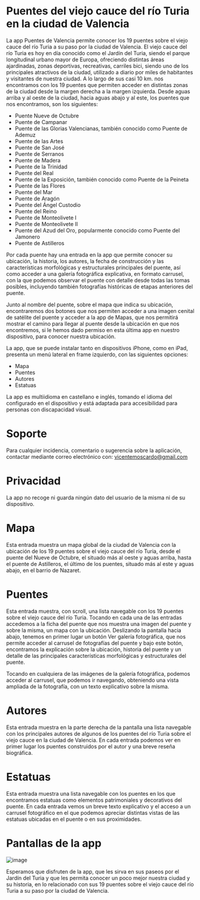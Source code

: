 # Puentes del viejo cauce del río Turia en la ciudad de Valencia

La app Puentes de Valencia permite conocer los 19 puentes sobre el viejo cauce del río Turia a su paso por la ciudad de Valencia. El viejo cauce del río Turia es hoy en día conocido como el Jardín del Turia, siendo el parque longitudinal urbano mayor de Europa, ofreciendo distintas áreas ajardinadas, zonas deportivas, recreativas, carriles bici, siendo uno de los principales atractivos de la ciudad, utilizado a diario por miles de habitantes y visitantes de nuestra ciudad. A lo largo de sus casi 10 km. nos encontramos con los 19 puentes que permiten acceder en distintas zonas de la ciudad desde la margen derecha a la margen izquierda. Desde aguas arriba y al oeste de la ciudad, hacia aguas abajo y al este, los puentes que nos encontramos, son los siguientes:
  - Puente Nueve de Octubre
  - Puente de Campanar
  - Puente de las Glorias Valencianas, también conocido como Puente de Ademuz
  - Puente de las Artes
  - Puente de San José
  - Puente de Serranos
  - Puente de Madera
  - Puente de la Trinidad
  - Puente del Real
  - Puente de la Exposición, también conocido como Puente de la Peineta
  - Puente de las Flores
  - Puente del Mar
  - Puente de Aragón
  - Puente del Ángel Custodio
  - Puente del Reino
  - Puente de Monteolivete I
  - Puente de Monteolivete II
  - Puente del Azud del Oro, popularmente conocido como Puente del Jamonero
  - Puente de Astilleros

Por cada puente hay una entrada en la app que permite conocer su ubicación, la historia, los autores, la fecha de construcción y las características morfológicas y estructurales principales del puente, así como acceder a una galería fotográfica explicativa, en formato carrusel, con la que podemos observar el puente con detalle desde todas las tomas posibles, incluyendo también fotografías históricas de etapas anteriores del puente.

Junto al nombre del puente, sobre el mapa que indica su ubicación, encontraremos dos botones que nos permiten acceder a una imagen cenital de satélite del puente y acceder a la app de Mapas, que nos permitirá mostrar el camino para llegar al puente desde la ubicación en que nos encontremos, si le hemos dado permiso en esta última app en nuestro dispositivo, para conocer nuestra ubicación.

La app, que se puede instalar tanto en dispositivos iPhone, como en iPad, presenta un menú lateral en frame izquierdo, con las siguientes opciones:
  - Mapa
  - Puentes
  - Autores
  - Estatuas

La app es multiidioma en castellano e inglés, tomando el idioma del configurado en el dispositivo y está adaptada para accesibilidad para personas con discapacidad visual.

# Soporte
Para cualquier incidencia, comentario o sugerencia sobre la aplicación, contactar mediante correo electrónico con: vicentemoscardo@gmail.com 

# Privacidad
La app no recoge ni guarda ningún dato del usuario de la misma ni de su dispositivo.

# Mapa
Esta entrada muestra un mapa global de la ciudad de Valencia con la ubicación de los 19 puentes sobre el viejo cauce del río Turia, desde el puente del Nueve de Octubre, el situado más al oeste y aguas arriba, hasta el puente de Astilleros, el último de los puentes, situado más al este y aguas abajo, en el barrio de Nazaret.

# Puentes
Esta entrada muestra, con scroll, una lista navegable con los 19 puentes sobre el viejo cauce del río Turia. Tocando en cada una de las entradas accedemos a la ficha del puente que nos muestra una imagen del puente y sobre la misma, un mapa con la ubicación. Deslizando la pantalla hacia abajo, tenemos en primer lugar un botón Ver galería fotográfica, que nos permite acceder al carrusel de fotografías del puente y bajo este botón, encontramos la explicación sobre la ubicación, historia del puente y un detalle de las principales características morfológicas y estructurales del puente.

Tocando en cualquiera de las imágenes de la galería fotográfica, podemos acceder al carrusel, que podemos ir navegando, obteniendo una vista ampliada de la fotografía, con un texto explicativo sobre la misma.

# Autores
Esta entrada muestra en la parte derecha de la pantalla una lista navegable con los principales autores de algunos de los puentes del río Turia sobre el viejo cauce en la ciudad de Valencia. En cada entrada podemos ver en primer lugar los puentes construidos por el autor y una breve reseña biográfica.

# Estatuas
Esta entrada muestra una lista navegable con los puentes en los que encontramos estatuas como elementos patrimoniales y decorativos del puente. En cada entrada vemos un breve texto explicativo y el acceso a un carrusel fotográfico en el que podemos apreciar distintas vistas de las estatuas ubicadas en el puente o en sus proximidades.

# Pantallas de la app
![image](https://github.com/vmoscardo/vmoscardo.github.io/assets/46748823/d490691e-64dc-41e5-a414-933af5b59dc1)

Esperamos que disfruten de la app, que les sirva en sus paseos por el Jardín del Turia y que les permita conocer un poco mejor nuestra ciudad y su historia, en lo relacionado con sus 19 puentes sobre el viejo cauce del río Turia a su paso por la ciudad de Valencia.
